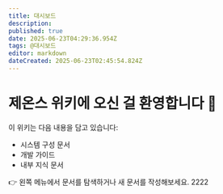 ```yaml
---
title: 대시보드
description: 
published: true
date: 2025-06-23T04:29:36.954Z
tags: @대시보드
editor: markdown
dateCreated: 2025-06-23T02:45:54.824Z
---
```


# 제온스 위키에 오신 걸 환영합니다 👋

이 위키는 다음 내용을 담고 있습니다:

- 시스템 구성 문서
- 개발 가이드
- 내부 지식 문서

👉 왼쪽 메뉴에서 문서를 탐색하거나 새 문서를 작성해보세요. 2222
